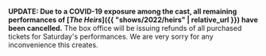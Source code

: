 **UPDATE: Due to a COVID-19 exposure among the cast, all remaining performances of [*The Heirs*]({{ "shows/2022/heirs" | relative_url }}) have been cancelled.** The box office will be issuing refunds of all purchased tickets for Saturday's performances. We are very sorry for any inconvenience this creates.